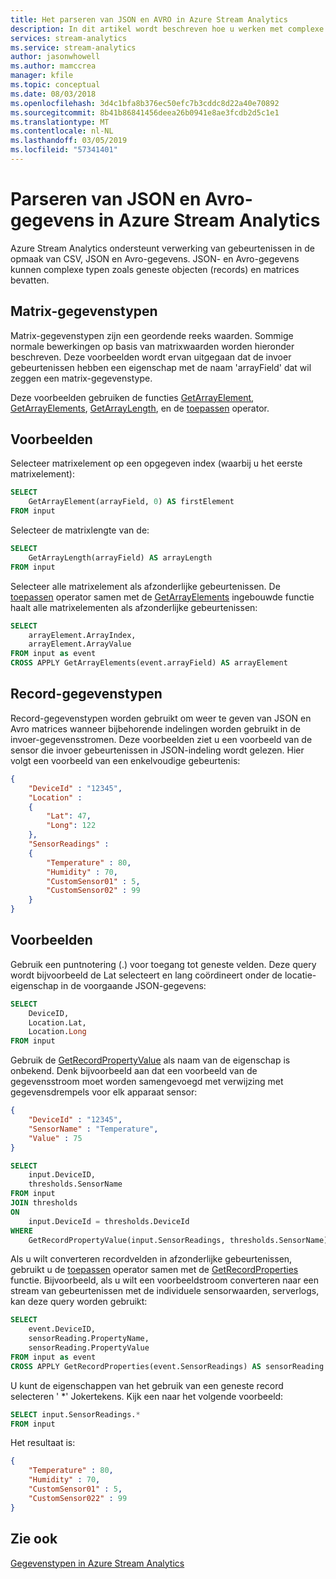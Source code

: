 ```yaml
---
title: Het parseren van JSON en AVRO in Azure Stream Analytics
description: In dit artikel wordt beschreven hoe u werken met complexe gegevenstypen zoals matrices, JSON, opgemaakt CSV-gegevens.
services: stream-analytics
ms.service: stream-analytics
author: jasonwhowell
ms.author: mamccrea
manager: kfile
ms.topic: conceptual
ms.date: 08/03/2018
ms.openlocfilehash: 3d4c1bfa8b376ec50efc7b3cddc8d22a40e70892
ms.sourcegitcommit: 8b41b86841456deea26b0941e8ae3fcdb2d5c1e1
ms.translationtype: MT
ms.contentlocale: nl-NL
ms.lasthandoff: 03/05/2019
ms.locfileid: "57341401"
---
```

# <a name="parse-json-and-avro-data-in-azure-stream-analytics"></a>Parseren van JSON en Avro-gegevens in Azure Stream Analytics

Azure Stream Analytics ondersteunt verwerking van gebeurtenissen in de opmaak van CSV, JSON en Avro-gegevens. JSON- en Avro-gegevens kunnen complexe typen zoals geneste objecten (records) en matrices bevatten.

## <a name="array-data-types"></a>Matrix-gegevenstypen
Matrix-gegevenstypen zijn een geordende reeks waarden. Sommige normale bewerkingen op basis van matrixwaarden worden hieronder beschreven. Deze voorbeelden wordt ervan uitgegaan dat de invoer gebeurtenissen hebben een eigenschap met de naam 'arrayField' dat wil zeggen een matrix-gegevenstype.

Deze voorbeelden gebruiken de functies [GetArrayElement](https://msdn.microsoft.com/azure/stream-analytics/reference/getarrayelement-azure-stream-analytics), [GetArrayElements](https://msdn.microsoft.com/azure/stream-analytics/reference/getarrayelements-azure-stream-analytics), [GetArrayLength](https://msdn.microsoft.com/azure/stream-analytics/reference/getarraylength-azure-stream-analytics), en de [toepassen](https://msdn.microsoft.com/azure/stream-analytics/reference/apply-azure-stream-analytics) operator.

## <a name="examples"></a>Voorbeelden
Selecteer matrixelement op een opgegeven index (waarbij u het eerste matrixelement):

```SQL
SELECT
    GetArrayElement(arrayField, 0) AS firstElement
FROM input
```

Selecteer de matrixlengte van de:

```SQL
SELECT
    GetArrayLength(arrayField) AS arrayLength
FROM input
```

Selecteer alle matrixelement als afzonderlijke gebeurtenissen. De [toepassen](https://msdn.microsoft.com/azure/stream-analytics/reference/apply-azure-stream-analytics) operator samen met de [GetArrayElements](https://msdn.microsoft.com/azure/stream-analytics/reference/getarrayelements-azure-stream-analytics) ingebouwde functie haalt alle matrixelementen als afzonderlijke gebeurtenissen:

```SQL
SELECT
    arrayElement.ArrayIndex,
    arrayElement.ArrayValue
FROM input as event
CROSS APPLY GetArrayElements(event.arrayField) AS arrayElement
```

## <a name="record-data-types"></a>Record-gegevenstypen
Record-gegevenstypen worden gebruikt om weer te geven van JSON en Avro matrices wanneer bijbehorende indelingen worden gebruikt in de invoer-gegevensstromen. Deze voorbeelden ziet u een voorbeeld van de sensor die invoer gebeurtenissen in JSON-indeling wordt gelezen. Hier volgt een voorbeeld van een enkelvoudige gebeurtenis:

```json
{
    "DeviceId" : "12345",
    "Location" :
    {
        "Lat": 47,
        "Long": 122
    },
    "SensorReadings" :
    {
        "Temperature" : 80,
        "Humidity" : 70,
        "CustomSensor01" : 5,
        "CustomSensor02" : 99
    }
}
```

## <a name="examples"></a>Voorbeelden
Gebruik een puntnotering (.) voor toegang tot geneste velden. Deze query wordt bijvoorbeeld de Lat selecteert en lang coördineert onder de locatie-eigenschap in de voorgaande JSON-gegevens:

```SQL
SELECT
    DeviceID,
    Location.Lat,
    Location.Long
FROM input
```

Gebruik de [GetRecordPropertyValue](https://msdn.microsoft.com/azure/stream-analytics/reference/getrecordpropertyvalue-azure-stream-analytics) als naam van de eigenschap is onbekend. Denk bijvoorbeeld aan dat een voorbeeld van de gegevensstroom moet worden samengevoegd met verwijzing met gegevensdrempels voor elk apparaat sensor:

```json
{
    "DeviceId" : "12345",
    "SensorName" : "Temperature",
    "Value" : 75
}
```

```SQL
SELECT
    input.DeviceID,
    thresholds.SensorName
FROM input
JOIN thresholds
ON
    input.DeviceId = thresholds.DeviceId
WHERE
    GetRecordPropertyValue(input.SensorReadings, thresholds.SensorName) > thresholds.Value
```

Als u wilt converteren recordvelden in afzonderlijke gebeurtenissen, gebruikt u de [toepassen](https://msdn.microsoft.com/azure/stream-analytics/reference/apply-azure-stream-analytics) operator samen met de [GetRecordProperties](https://msdn.microsoft.com/azure/stream-analytics/reference/getrecordproperties-azure-stream-analytics) functie. Bijvoorbeeld, als u wilt een voorbeeldstroom converteren naar een stream van gebeurtenissen met de individuele sensorwaarden, serverlogs, kan deze query worden gebruikt:

```SQL
SELECT
    event.DeviceID,
    sensorReading.PropertyName,
    sensorReading.PropertyValue
FROM input as event
CROSS APPLY GetRecordProperties(event.SensorReadings) AS sensorReading
```

U kunt de eigenschappen van het gebruik van een geneste record selecteren ' *' Jokertekens. Kijk een naar het volgende voorbeeld:

```SQL
SELECT input.SensorReadings.*
FROM input
```

Het resultaat is:

```json
{
    "Temperature" : 80,
    "Humidity" : 70,
    "CustomSensor01" : 5,
    "CustomSensor022" : 99
}
```

## <a name="see-also"></a>Zie ook
[Gegevenstypen in Azure Stream Analytics](https://msdn.microsoft.com/azure/stream-analytics/reference/data-types-azure-stream-analytics)
